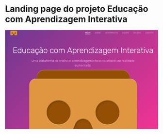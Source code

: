 # Landing page do projeto Educação com Aprendizagem Interativa

[![Aprendizagem Interativa](https://github.com/jilcimar/projeto-3d/blob/master/images/capa.png)](https://jilcimar.github.io/projeto-3d/)
